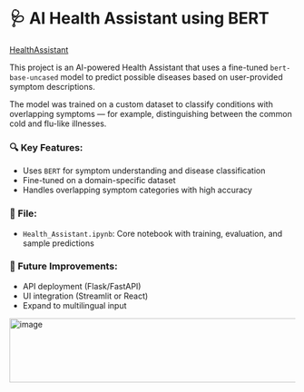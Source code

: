 # 🩺 AI Health Assistant using BERT

[HealthAssistant](https://github.com/manasrane/HealthAssistantModel)

This project is an AI-powered Health Assistant that uses a fine-tuned `bert-base-uncased` model to predict possible diseases based on user-provided symptom descriptions.

The model was trained on a custom dataset to classify conditions with overlapping symptoms — for example, distinguishing between the common cold and flu-like illnesses.

### 🔍 Key Features:
- Uses `BERT` for symptom understanding and disease classification
- Fine-tuned on a domain-specific dataset
- Handles overlapping symptom categories with high accuracy

### 📁 File:
- `Health_Assistant.ipynb`: Core notebook with training, evaluation, and sample predictions

### 🚀 Future Improvements:
- API deployment (Flask/FastAPI)
- UI integration (Streamlit or React)
- Expand to multilingual input

<img width="613" height="113" alt="image" src="https://github.com/user-attachments/assets/3828eff1-f304-4aa8-982a-36cb7c2d7f2d" />



